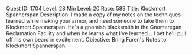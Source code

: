 Quest ID: 1704
Level: 28
Min Level: 20
Race: 589
Title: Klockmort Spannerspan
Description: I made a copy of my notes on the techniques I learned while making your armor, and need someone to take them to Klockmort Spannerspan. He's a gnomish blacksmith in the Gnomeregan Reclamation Facility and when he learns what I've learned... I bet he'll pull off his own beard in excitement.
Objective: Bring Furen's Notes to Klockmort Spannerspan.
